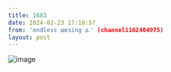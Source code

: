 ```yaml
---
title: 1683
date: 2024-02-23 17:10:57
from: 'endless шизing ⍼' (channel1162404975)
layout: post
---
```


![image](photos/photo_256@23-02-2024_17-10-57.jpg)


